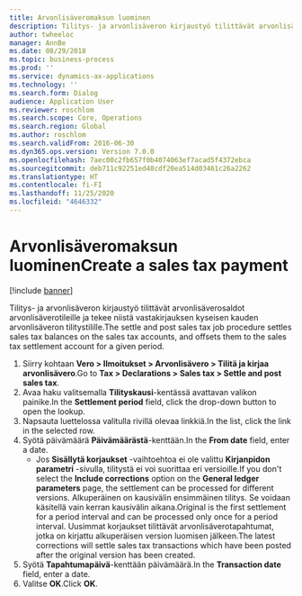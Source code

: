```yaml
---
title: Arvonlisäveromaksun luominen
description: Tilitys- ja arvonlisäveron kirjaustyö tilittävät arvonlisäverosaldot arvonlisäverotileille ja tekee niistä vastakirjauksen kyseisen kauden arvonlisäveron tilitystilille.
author: twheeloc
manager: AnnBe
ms.date: 08/29/2018
ms.topic: business-process
ms.prod: ''
ms.service: dynamics-ax-applications
ms.technology: ''
ms.search.form: Dialog
audience: Application User
ms.reviewer: roschlom
ms.search.scope: Core, Operations
ms.search.region: Global
ms.author: roschlom
ms.search.validFrom: 2016-06-30
ms.dyn365.ops.version: Version 7.0.0
ms.openlocfilehash: 7aec00c2fb657f0b4074063ef7acad5f4372ebca
ms.sourcegitcommit: deb711c92251ed48cdf20ea514d03461c26a2262
ms.translationtype: HT
ms.contentlocale: fi-FI
ms.lasthandoff: 11/25/2020
ms.locfileid: "4646332"
---
```

# <a name="create-a-sales-tax-payment"></a><span data-ttu-id="bc071-103">Arvonlisäveromaksun luominen</span><span class="sxs-lookup"><span data-stu-id="bc071-103">Create a sales tax payment</span></span>

[!include [banner](../../includes/banner.md)]

<span data-ttu-id="bc071-104">Tilitys- ja arvonlisäveron kirjaustyö tilittävät arvonlisäverosaldot arvonlisäverotileille ja tekee niistä vastakirjauksen kyseisen kauden arvonlisäveron tilitystilille.</span><span class="sxs-lookup"><span data-stu-id="bc071-104">The settle and post sales tax job procedure settles sales tax balances on the sales tax accounts, and offsets them to the sales tax settlement account for a given period.</span></span>

1. <span data-ttu-id="bc071-105">Siirry kohtaan **Vero > Ilmoitukset > Arvonlisävero > Tilitä ja kirjaa arvonlisävero**.</span><span class="sxs-lookup"><span data-stu-id="bc071-105">Go to **Tax > Declarations > Sales tax > Settle and post sales tax**.</span></span>
2. <span data-ttu-id="bc071-106">Avaa haku valitsemalla **Tilityskausi**-kentässä avattavan valikon painike.</span><span class="sxs-lookup"><span data-stu-id="bc071-106">In the **Settlement period** field, click the drop-down button to open the lookup.</span></span>
3. <span data-ttu-id="bc071-107">Napsauta luettelossa valitulla rivillä olevaa linkkiä.</span><span class="sxs-lookup"><span data-stu-id="bc071-107">In the list, click the link in the selected row.</span></span>
4. <span data-ttu-id="bc071-108">Syötä päivämäärä **Päivämäärästä**-kenttään.</span><span class="sxs-lookup"><span data-stu-id="bc071-108">In the **From date** field, enter a date.</span></span>
    * <span data-ttu-id="bc071-109">Jos **Sisällytä korjaukset** -vaihtoehtoa ei ole valittu **Kirjanpidon parametri** -sivulla, tilitystä ei voi suorittaa eri versioille.</span><span class="sxs-lookup"><span data-stu-id="bc071-109">If you don't select the **Include corrections** option on the **General ledger parameters** page, the settlement can be processed for different versions.</span></span> <span data-ttu-id="bc071-110">Alkuperäinen on kausivälin ensimmäinen tilitys. Se voidaan käsitellä vain kerran kausivälin aikana.</span><span class="sxs-lookup"><span data-stu-id="bc071-110">Original is the first settlement for a period interval and can be processed only once for a period interval.</span></span> <span data-ttu-id="bc071-111">Uusimmat korjaukset tilittävät arvonlisäverotapahtumat, jotka on kirjattu alkuperäisen version luomisen jälkeen.</span><span class="sxs-lookup"><span data-stu-id="bc071-111">The latest corrections will settle sales tax transactions which have been posted after the original version has been created.</span></span>   
5. <span data-ttu-id="bc071-112">Syötä **Tapahtumapäivä**-kenttään päivämäärä.</span><span class="sxs-lookup"><span data-stu-id="bc071-112">In the **Transaction date** field, enter a date.</span></span>
6. <span data-ttu-id="bc071-113">Valitse **OK**.</span><span class="sxs-lookup"><span data-stu-id="bc071-113">Click **OK**.</span></span>

